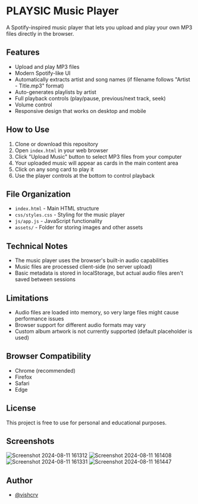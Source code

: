 # PLAYSIC Music Player

A Spotify-inspired music player that lets you upload and play your own MP3 files directly in the browser.

## Features

- Upload and play MP3 files
- Modern Spotify-like UI
- Automatically extracts artist and song names (if filename follows "Artist - Title.mp3" format)
- Auto-generates playlists by artist
- Full playback controls (play/pause, previous/next track, seek)
- Volume control
- Responsive design that works on desktop and mobile

## How to Use

1. Clone or download this repository
2. Open `index.html` in your web browser
3. Click "Upload Music" button to select MP3 files from your computer
4. Your uploaded music will appear as cards in the main content area
5. Click on any song card to play it
6. Use the player controls at the bottom to control playback

## File Organization

- `index.html` - Main HTML structure
- `css/styles.css` - Styling for the music player
- `js/app.js` - JavaScript functionality
- `assets/` - Folder for storing images and other assets

## Technical Notes

- The music player uses the browser's built-in audio capabilities
- Music files are processed client-side (no server upload)
- Basic metadata is stored in localStorage, but actual audio files aren't saved between sessions

## Limitations

- Audio files are loaded into memory, so very large files might cause performance issues
- Browser support for different audio formats may vary
- Custom album artwork is not currently supported (default placeholder is used)

## Browser Compatibility

- Chrome (recommended)
- Firefox
- Safari
- Edge

## License

This project is free to use for personal and educational purposes.

## Screenshots

![Screenshot 2024-08-11 161312](https://github.com/user-attachments/assets/f234dbad-986f-4c24-bffa-a7c1e81c0331)
![Screenshot 2024-08-11 161408](https://github.com/user-attachments/assets/c47a6047-b440-4b53-abac-af0c612301e6)
![Screenshot 2024-08-11 161331](https://github.com/user-attachments/assets/5e58eeff-7987-4354-8111-dd4b98784a56)
![Screenshot 2024-08-11 161447](https://github.com/user-attachments/assets/0939cae3-eb41-4d53-9d43-524aa6232e3a)

## Author

- [@vishcrv](https://www.github.com/vishcrv)

